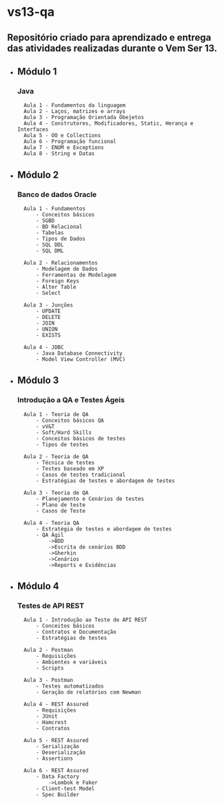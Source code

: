 # vs13-qa

## Repositório criado para aprendizado e entrega das atividades realizadas durante o Vem Ser 13.

* ## Módulo 1
    ### Java
        Aula 1 - Fundamentos da linguagem
        Aula 2 - Laços, matrizes e arrays
        Aula 3 - Programação Orientada Obejetos
        Aula 4 - Construtores, Modificadores, Static, Herança e Interfaces
        Aula 5 - OO e Collections
        Aula 6 - Programação funcional
        Aula 7 - ENUM e Exceptions
        Aula 8 - String e Datas
* ## Módulo 2
    ### Banco de dados Oracle
        Aula 1 - Fundamentos
            - Conceitos básicos
            - SGBD
            - BD Relacional
            - Tabelas
            - Tipos de Dados
            - SQL DDL
            - SQL DML

        Aula 2 - Relacionamentos
            - Modelagem de Dados
            - Ferramentas de Modelagem
            - Foreign Keys
            - Alter Table
            - Select

        Aula 3 - Junções
            - UPDATE
            - DELETE
            - JOIN
            - UNION
            - EXISTS

        Aula 4 - JDBC
            - Java Database Connectivity
            - Model View Controller (MVC)
            
* ## Módulo 3
    ### Introdução a QA e Testes Ágeis
        Aula 1 - Teoria de QA
            - Conceitos básicos QA
            - vV&T
            - Soft/Hard Skills
            - Conceitos básicos de testes
            - Tipos de testes

        Aula 2 - Teoria de QA
            - Técnica de testes
            - Testes baseado em XP
            - Casos de testes tradicional
            - Estratégias de testes e abordagem de testes

        Aula 3 - Teoria de QA
            - Planejamento e Cenários de testes
            - Plano de teste
            - Casos de Teste

        Aula 4 - Teoria QA
            - Estratégia de testes e abordagem de testes
            - QA Ágil
                ->BDD
                ->Escrita de cenários BDD
                ->Gherkin
                ->Cenários
                ->Reports e Evidências
* ## Módulo 4
    ### Testes de API REST
        Aula 1 - Introdução ao Teste de API REST 
            - Conceitos básicos
            - Contratos e Documentação
            - Estratégias de testes
            
        Aula 2 - Postman
            - Requisições
            - Ambientes e variáveis
            - Scripts
             
        Aula 3 - Postman
            - Testes automatizados
            - Geração de relatórios com Newman
         
        Aula 4 - REST Assured 
            - Requisições
            - JUnit 
            - Hamcrest 
            - Contratos
            
        Aula 5 - REST Assured 
            - Serialização
            - Deserialização 
            - Assertions
            
        Aula 6 - REST Assured 
            - Data Factory 
                ->Lombok e Faker
            - Client-test Model 
            - Spec Builder
